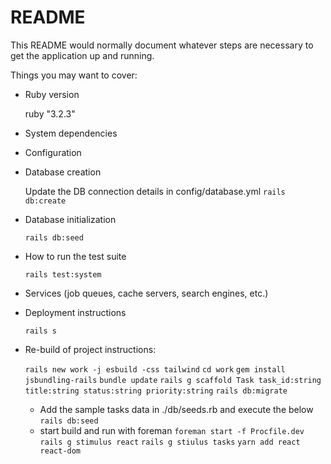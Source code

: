 # README

This README would normally document whatever steps are necessary to get the
application up and running.

Things you may want to cover:

* Ruby version

    ruby "3.2.3"

* System dependencies

* Configuration

* Database creation

    Update the DB connection details in config/database.yml
    `rails db:create`

* Database initialization

    `rails db:seed`

* How to run the test suite

    `rails test:system`

* Services (job queues, cache servers, search engines, etc.)

* Deployment instructions

    `rails s`

* Re-build of project instructions:

    `rails new work -j esbuild -css tailwind`
    `cd work`
    `gem install jsbundling-rails`
    `bundle update`
    `rails g scaffold Task task_id:string title:string status:string priority:string`
    `rails db:migrate`
    * Add the sample tasks data in ./db/seeds.rb and execute the below
    `rails db:seed`    
    * start build and run with foreman
    `foreman start -f Procfile.dev`
    `rails g stimulus react`
    `rails g stiulus tasks`
    `yarn add react react-dom`




